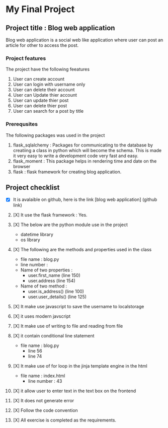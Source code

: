 # My Final Project

## Project title : Blog web application 

Blog web application is a social web like application where user can post an article for other to access the post. 

### Project features

The project have the following feeatures

1. User can create account 
2. User can login with username only  
3. User can delete their account 
4. User can Update thier account 
5. User can update thier post 
6. User can delete thier post
7. User can search for a post by title

### Prerequsites 

The following packages was used in the project 
1. flask_sqlalchemy : Packages for communicating to the database by creatiing a class in python which will become the schema. This is made it very easy to write a development code very fast and easy. 
2. flask_moment : This package helps in rendering time and date on the browser
3. flask : flask framework for creating blog application. 

## Project checklist
- [X] It is avalaible on github, here is the link [blog web application] (github link)
2. [X] It use the flask framework : Yes.
3. [X] The below are the python module use in the project
    - datetime library
    - os library
4. [X] The following are the methods and properties used in the class
    - file name : blog.py
    - line number : 
    - Name of two properties :
        - user.first_name (line 150)
        - user.address (line 154) 
    - Name of two method :
        - user.is_address() (line 100)
        - user.user_details() (line 125) 

5. [X] It make use javascript to save the username to localstorage 
6. [X] it uses modern javscript
7. [X] It make use of writing to file and reading from file
8. [X] it contain conditional line statement 
    - file name : blog.py 
        - line 56
        - line 74

9. [X] It make use of for loop in the jinja template engine in the html
    - file name : index.html
        - line number : 43

10. [X] it allow user to enter text in the text box on the frontend 
11. [X] It does not generate error  
12. [X] Follow the code convention 
13. [X] All exercise is completed as the requirements. 